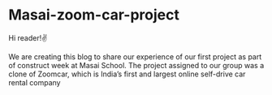 # Masai-zoom-car-project
Hi reader!✌️

We are creating this blog to share our experience of our first project as part of construct week at Masai School. The project assigned to our group was a clone of Zoomcar, which is India’s first and largest online self-drive car rental company

